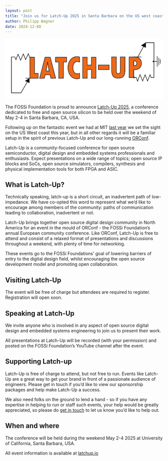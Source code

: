 ```yaml
---
layout: post
title: "Join us for Latch-Up 2025 in Santa Barbara on the US west coast"
author: Philipp Wagner
date: 2024-12-08
---
```


<img src="latchup-logo-nolocation.png" style="max-width:100%" />

The FOSSi Foundation is proud to announce [Latch-Up 2025](/latch-up/2025), a conference dedicated to free and open source silicon to be held over the weekend of May 2-4 in Santa Barbara, CA, USA.

Following up on the fantastic event we had at MIT [last year](/latch-up/2024) we set the sight on the US West coast this year, but in all other regards it will be a familiar setup in the spirit of previous Latch-Up and our long-running [ORConf](/orconf).

Latch-Up is a community-focused conference for open source semiconductor, digital design and embedded systems professionals and enthusiasts. Expect presentations on a wide range of topics; open source IP blocks and SoCs, open source simulators, compilers, synthesis and physical implementation tools for both FPGA and ASIC.

## What is Latch-Up?

Technically speaking, latch-up is a short circuit, an inadvertent path of low-impedance. We have co-opted this word to represent what we’d like to encourage among members of the community: paths of communication leading to collaboration, inadvertent or not.

Latch-Up brings together open source digital design community in North America for an event in the mould of ORConf - the FOSSi Foundation’s annual European community conference. Like ORConf, Latch-Up is free to attend and consist of a relaxed format of presentations and discussions throughout a weekend, with plenty of time for networking.

These events go to the FOSSi Foundations’ goal of lowering barriers of entry to the digital design field, whilst encouraging the open source development model and promoting open collaboration.

## Visiting Latch-Up

The event will be free of charge but attendees are required to register. Registration will open soon.

## Speaking at Latch-Up

We invite anyone who is involved in any aspect of open source digital design and embedded systems engineering to join us to present their work.

All presentations at Latch-Up will be recorded (with your permission) and posted on the FOSSi Foundation’s YouTube channel after the event.

## Supporting Latch-up

Latch-Up is free of charge to attend, but not free to run.
Events like Latch-Up are a great way to get your brand in front of a passionate audience of engineers. Please get in touch if you’d like to view our sponsorship packages and help make Latch-Up a success.

We also need folks on the ground to lend a hand - so if you have any expertise in helping to run or staff such events, your help would be greatly appreciated, so please do [get in touch](latch-up@fossi-foundation.org) to let us know you’d like to help out.

## When and where

The conference will be held during the weekend May 2-4 2025 at University of California, Santa Barbara, USA.

All event information is available at <a href="http://latchup.io" target="_blank">latchup.io</a>
